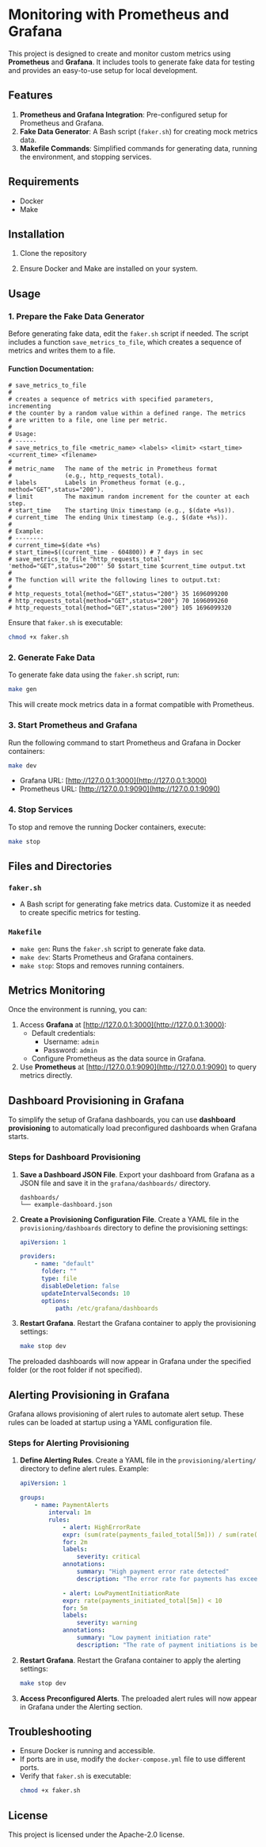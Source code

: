 # Monitoring with Prometheus and Grafana

This project is designed to create and monitor custom metrics using **Prometheus** and **Grafana**. It includes tools to generate fake data for testing and provides an easy-to-use setup for local development.

## Features

1. **Prometheus and Grafana Integration**: Pre-configured setup for Prometheus and Grafana.
2. **Fake Data Generator**: A Bash script (`faker.sh`) for creating mock metrics data.
3. **Makefile Commands**: Simplified commands for generating data, running the environment, and stopping services.

## Requirements

-   Docker
-   Make

## Installation

1. Clone the repository

2. Ensure Docker and Make are installed on your system.

## Usage

### 1. Prepare the Fake Data Generator

Before generating fake data, edit the `faker.sh` script if needed. The script includes a function `save_metrics_to_file`, which creates a sequence of metrics and writes them to a file.

#### Function Documentation:

```
# save_metrics_to_file
#
# creates a sequence of metrics with specified parameters, incrementing
# the counter by a random value within a defined range. The metrics
# are written to a file, one line per metric.
#
# Usage:
# ------
# save_metrics_to_file <metric_name> <labels> <limit> <start_time> <current_time> <filename>
#
# metric_name   The name of the metric in Prometheus format
#               (e.g., http_requests_total).
# labels        Labels in Prometheus format (e.g., method="GET",status="200").
# limit         The maximum random increment for the counter at each step.
# start_time    The starting Unix timestamp (e.g., $(date +%s)).
# current_time  The ending Unix timestamp (e.g., $(date +%s)).
#
# Example:
# --------
# current_time=$(date +%s)
# start_time=$((current_time - 604800)) # 7 days in sec
# save_metrics_to_file "http_requests_total" 'method="GET",status="200"' 50 $start_time $current_time output.txt
#
# The function will write the following lines to output.txt:
#
# http_requests_total{method="GET",status="200"} 35 1696099200
# http_requests_total{method="GET",status="200"} 70 1696099260
# http_requests_total{method="GET",status="200"} 105 1696099320
```

Ensure that `faker.sh` is executable:

```bash
chmod +x faker.sh
```

### 2. Generate Fake Data

To generate fake data using the `faker.sh` script, run:

```bash
make gen
```

This will create mock metrics data in a format compatible with Prometheus.

### 3. Start Prometheus and Grafana

Run the following command to start Prometheus and Grafana in Docker containers:

```bash
make dev
```

-   Grafana URL: [http://127.0.0.1:3000](http://127.0.0.1:3000)
-   Prometheus URL: [http://127.0.0.1:9090](http://127.0.0.1:9090)

### 4. Stop Services

To stop and remove the running Docker containers, execute:

```bash
make stop
```

## Files and Directories

### `faker.sh`

-   A Bash script for generating fake metrics data. Customize it as needed to create specific metrics for testing.

### `Makefile`

-   `make gen`: Runs the `faker.sh` script to generate fake data.
-   `make dev`: Starts Prometheus and Grafana containers.
-   `make stop`: Stops and removes running containers.

## Metrics Monitoring

Once the environment is running, you can:

1. Access **Grafana** at [http://127.0.0.1:3000](http://127.0.0.1:3000):
    - Default credentials:
        - Username: `admin`
        - Password: `admin`
    - Configure Prometheus as the data source in Grafana.
2. Use **Prometheus** at [http://127.0.0.1:9090](http://127.0.0.1:9090) to query metrics directly.

## Dashboard Provisioning in Grafana

To simplify the setup of Grafana dashboards, you can use **dashboard provisioning** to automatically load preconfigured dashboards when Grafana starts.

### Steps for Dashboard Provisioning

1. **Save a Dashboard JSON File**.
   Export your dashboard from Grafana as a JSON file and save it in the `grafana/dashboards/` directory.

    ```
    dashboards/
    └── example-dashboard.json
    ```

2. **Create a Provisioning Configuration File**.
   Create a YAML file in the `provisioning/dashboards` directory to define the provisioning settings:

    ```yaml
    apiVersion: 1

    providers:
        - name: "default"
          folder: ""
          type: file
          disableDeletion: false
          updateIntervalSeconds: 10
          options:
              path: /etc/grafana/dashboards
    ```

3. **Restart Grafana**.
   Restart the Grafana container to apply the provisioning settings:

    ```bash
    make stop dev
    ```

The preloaded dashboards will now appear in Grafana under the specified folder (or the root folder if not specified).

## Alerting Provisioning in Grafana

Grafana allows provisioning of alert rules to automate alert setup. These rules can be loaded at startup using a YAML configuration file.

### Steps for Alerting Provisioning

1. **Define Alerting Rules**.
   Create a YAML file in the `provisioning/alerting/` directory to define alert rules. Example:

    ```yaml
    apiVersion: 1

    groups:
        - name: PaymentAlerts
            interval: 1m
            rules:
                - alert: HighErrorRate
                expr: (sum(rate(payments_failed_total[5m])) / sum(rate(payments_initiated_total[5m]))) > 0.1
                for: 2m
                labels:
                    severity: critical
                annotations:
                    summary: "High payment error rate detected"
                    description: "The error rate for payments has exceeded 10% over the last 5 minutes."

                - alert: LowPaymentInitiationRate
                expr: rate(payments_initiated_total[5m]) < 10
                for: 5m
                labels:
                    severity: warning
                annotations:
                    summary: "Low payment initiation rate"
                    description: "The rate of payment initiations is below 10 per minute."
    ```

2. **Restart Grafana**.
   Restart the Grafana container to apply the alerting settings:

    ```bash
    make stop dev
    ```

3. **Access Preconfigured Alerts**.
   The preloaded alert rules will now appear in Grafana under the Alerting section.

## Troubleshooting

-   Ensure Docker is running and accessible.
-   If ports are in use, modify the `docker-compose.yml` file to use different ports.
-   Verify that `faker.sh` is executable:
    ```bash
    chmod +x faker.sh
    ```

## License

This project is licensed under the Apache-2.0 license.
